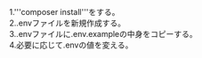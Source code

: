 1.'''composer install'''をする。  
2..envファイルを新規作成する。  
3..envファイルに.env.exampleの中身をコピーする。  
4.必要に応じて.envの値を変える。  